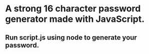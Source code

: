 # A strong 16 character password generator made with JavaScript.

## Run script.js using node to generate your password.